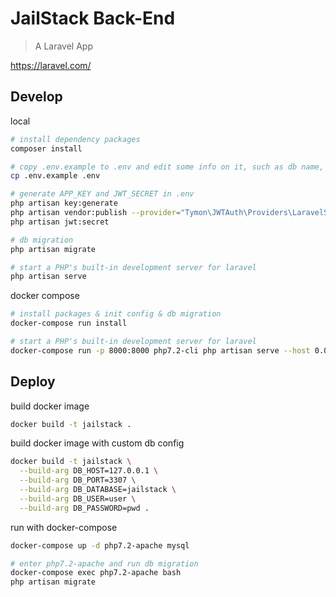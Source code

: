 # JailStack Back-End

> A Laravel App

https://laravel.com/

## Develop

local
```sh
# install dependency packages
composer install

# copy .env.example to .env and edit some info on it, such as db name, db user, etc.
cp .env.example .env

# generate APP_KEY and JWT_SECRET in .env
php artisan key:generate
php artisan vendor:publish --provider="Tymon\JWTAuth\Providers\LaravelServiceProvider"
php artisan jwt:secret

# db migration
php artisan migrate

# start a PHP's built-in development server for laravel
php artisan serve
```

docker compose
```sh
# install packages & init config & db migration
docker-compose run install

# start a PHP's built-in development server for laravel
docker-compose run -p 8000:8000 php7.2-cli php artisan serve --host 0.0.0.0
```

## Deploy

build docker image
```sh
docker build -t jailstack .
```

build docker image with custom db config
```sh
docker build -t jailstack \
  --build-arg DB_HOST=127.0.0.1 \
  --build-arg DB_PORT=3307 \
  --build-arg DB_DATABASE=jailstack \
  --build-arg DB_USER=user \
  --build-arg DB_PASSWORD=pwd .
```

run with docker-compose
```sh
docker-compose up -d php7.2-apache mysql

# enter php7.2-apache and run db migration
docker-compose exec php7.2-apache bash
php artisan migrate
```